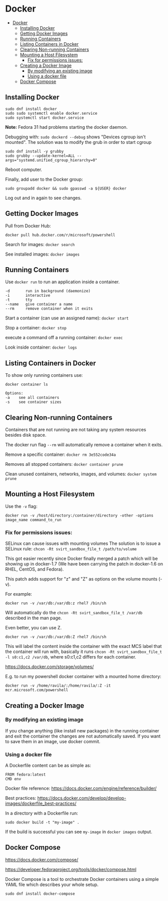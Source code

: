 # Docker

- [Docker](#docker)
  - [Installing Docker](#installing-docker)
  - [Getting Docker Images](#getting-docker-images)
  - [Running Containers](#running-containers)
  - [Listing Containers in Docker](#listing-containers-in-docker)
  - [Clearing Non-running Containers](#clearing-non-running-containers)
  - [Mounting a Host Filesystem](#mounting-a-host-filesystem)
    - [Fix for permissions issues:](#fix-for-permissions-issues)
  - [Creating a Docker Image](#creating-a-docker-image)
    - [By modifying an existing image](#by-modifying-an-existing-image)
    - [Using a docker file](#using-a-docker-file)
  - [Docker Compose](#docker-compose)

## Installing Docker

    sudo dnf install docker
    sudo sudo systemctl enable docker.service
    sudo systemctl start docker.service

**Note:** Fedora 31 had problems starting the docker daemon. 

Debugging with: `sudo dockerd --debug` shows "Devices cgroup isn't mounted". The solution was to modify the grub in order to start cgroup


    sudo dnf install -y grubby
    sudo grubby --update-kernel=ALL --args="systemd.unified_cgroup_hierarchy=0"

Reboot computer.

Finally, add user to the Docker group:
    
    sudo groupadd docker && sudo gpasswd -a ${USER} docker

Log out and in again to see changes.


## Getting Docker Images

Pull from Docker Hub:

    docker pull hub.docker.com/r/microsoft/powershell

Search for images: `docker search`

See installed images: `docker images`

## Running Containers

Use `docker run` to run an application inside a container.

    -d       run in background (daemonize)
    -i       interactive
    -t       tty
    --name   give container a name
    --rm     remove container when it exits

Start a container (can use an assigned name): `docker start`

Stop a container: `docker stop`

execute a command off a running container: `docker exec`

Look inside container: `docker logs`

## Listing Containers in Docker

To show only running containers use:

    docker container ls

    Options:
    -a    see all containers
    -s    see container sizes

## Clearing Non-running Containers

Containers that are not running are not taking any system resources besides disk space. 

The docker run flag `--rm` will automatically remove a container when it exits.

Remove a specific container: `docker rm 3e552code34a`

Removes all stopped containers: `docker container prune`

Clean unused containers, networks, images, and volumes: `docker system prune`

## Mounting a Host Filesystem 

Use the `-v` flag:

    docker run -v /host/directory:/container/directory -other -options image_name command_to_run

### Fix for permissions issues:

SELinux can cause issues with mounting volumes
The solution is to issue a SELinux rule: 
`chcon -Rt svirt_sandbox_file_t /path/to/volume`



This got easier recently since Docker finally merged a patch which will be showing up in docker-1.7 (We have been carrying the patch in docker-1.6 on RHEL, CentOS, and Fedora).

This patch adds support for "z" and "Z" as options on the volume mounts (-v).

For example:

    docker run -v /var/db:/var/db:z rhel7 /bin/sh

Will automatically do the `chcon -Rt svirt_sandbox_file_t /var/db` described in the man page.

Even better, you can use Z.

    docker run -v /var/db:/var/db:Z rhel7 /bin/sh

This will label the content inside the container with the exact MCS label that the container will run with, basically it runs `chcon -Rt svirt_sandbox_file_t -l s0:c1,c2 /var/db`,
where s0:c1,c2 differs for each container.

https://docs.docker.com/storage/volumes/

E.g. to run my powershell docker container with a mounted home directory:

```
docker run -v /home/ravila/:/home/ravila/:Z -it mcr.microsoft.com/powershell
```

## Creating a Docker Image

### By modifying an existing image

If you change anything (like install new packages) in the running container and exit the container the changes are not automatically saved. If you want to save them in an image, use docker commit.

### Using a docker file

A Dockerfile content can be as simple as:

    FROM fedora:latest
    CMD env

Docker file reference: https://docs.docker.com/engine/reference/builder/

Best practices: https://docs.docker.com/develop/develop-images/dockerfile_best-practices/


In a directory with a Dockerfile run:

    sudo docker build -t "my-image" .

If the build is successful you can see `my-image` in `docker images` output.

## Docker Compose

https://docs.docker.com/compose/

https://developer.fedoraproject.org/tools/docker/compose.html


Docker Compose is a tool to orchestrate Docker containers using a simple YAML file which describes your whole setup.

    sudo dnf install docker-compose


